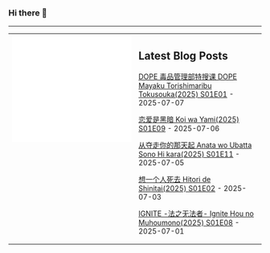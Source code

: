 ### Hi there 👋

<!--
**etng/etng** is a ✨ _special_ ✨ repository because its `README.md` (this file) appears on your GitHub profile.

Here are some ideas to get you started:

- 🔭 I’m currently working on ...
- 🌱 I’m currently learning ...
- 👯 I’m looking to collaborate on ...
- 🤔 I’m looking for help with ...
- 💬 Ask me about ...
- 📫 How to reach me: ...
- 😄 Pronouns: ...
- ⚡ Fun fact: ...
-->


---

<table>
<tr>
<td valign="top" width="50%">
<img src="metrics.svg" alt="Metric" />
</td>
<td valign="top" width="50%">

## Latest Blog Posts
<!-- blog start -->
[DOPE 毒品管理部特搜课 DOPE Mayaku Torishimaribu Tokusouka(2025) S01E01](http://www.fanxinzhui.com/rr/2629#S01E01) - 2025-07-07

[恋爱是黑暗 Koi wa Yami(2025) S01E09](http://www.fanxinzhui.com/rr/2622#S01E09) - 2025-07-06

[从夺走你的那天起 Anata wo Ubatta Sono Hi kara(2025) S01E11](http://www.fanxinzhui.com/rr/2623#S01E11) - 2025-07-05

[想一个人死去 Hitori de Shinitai(2025) S01E02](http://www.fanxinzhui.com/rr/2628#S01E02) - 2025-07-03

[IGNITE -法之无法者- Ignite Hou no Muhoumono(2025) S01E08](http://www.fanxinzhui.com/rr/2621#S01E08) - 2025-07-01
<!-- blog end -->

</td></tr></table>


